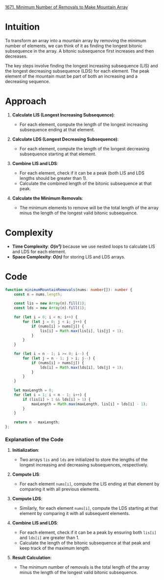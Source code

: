 [1671. Minimum Number of Removals to Make Mountain Array](https://leetcode.com/problems/minimum-number-of-removals-to-make-mountain-array/)

# Intuition

To transform an array into a mountain array by removing the minimum number of elements, we can think of it as finding the longest bitonic subsequence in the array. A bitonic subsequence first increases and then decreases. 

The key steps involve finding the longest increasing subsequence (LIS) and the longest decreasing subsequence (LDS) for each element. The peak element of the mountain must be part of both an increasing and a decreasing sequence.

# Approach

1. **Calculate LIS (Longest Increasing Subsequence)**:
   - For each element, compute the length of the longest increasing subsequence ending at that element.
   
2. **Calculate LDS (Longest Decreasing Subsequence)**:
   - For each element, compute the length of the longest decreasing subsequence starting at that element.
   
3. **Combine LIS and LDS**:
   - For each element, check if it can be a peak (both LIS and LDS lengths should be greater than 1).
   - Calculate the combined length of the bitonic subsequence at that peak.

4. **Calculate the Minimum Removals**:
   - The minimum elements to remove will be the total length of the array minus the length of the longest valid bitonic subsequence.

# Complexity

- **Time Complexity**: ***O(n²)*** because we use nested loops to calculate LIS and LDS for each element.
- **Space Complexity**: ***O(n)*** for storing LIS and LDS arrays.

# Code
```typescript
function minimumMountainRemovals(nums: number[]): number {
    const n = nums.length;
    
    const lis = new Array(n).fill(1);
    const lds = new Array(n).fill(1);
    
    for (let i = 0; i < n; i++) {
        for (let j = 0; j < i; j++) {
            if (nums[i] > nums[j]) {
                lis[i] = Math.max(lis[i], lis[j] + 1);
            }
        }
    }
    
    for (let i = n - 1; i >= 0; i--) {
        for (let j = n - 1; j > i; j--) {
            if (nums[i] > nums[j]) {
                lds[i] = Math.max(lds[i], lds[j] + 1);
            }
        }
    }
    
    let maxLength = 0;
    for (let i = 1; i < n - 1; i++) {
        if (lis[i] > 1 && lds[i] > 1) {
            maxLength = Math.max(maxLength, lis[i] + lds[i] - 1);
        }
    }
    
    return n - maxLength;
};

```

### Explanation of the Code

1. **Initialization**:
   - Two arrays `lis` and `lds` are initialized to store the lengths of the longest increasing and decreasing subsequences, respectively.
   
2. **Compute LIS**:
   - For each element `nums[i]`, compute the LIS ending at that element by comparing it with all previous elements.
   
3. **Compute LDS**:
   - Similarly, for each element `nums[i]`, compute the LDS starting at that element by comparing it with all subsequent elements.
   
4. **Combine LIS and LDS**:
   - For each element, check if it can be a peak by ensuring both `lis[i]` and `lds[i]` are greater than 1.
   - Calculate the length of the bitonic subsequence at that peak and keep track of the maximum length.
   
5. **Result Calculation**:
   - The minimum number of removals is the total length of the array minus the length of the longest valid bitonic subsequence.